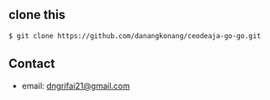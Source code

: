 ## clone this

```
$ git clone https://github.com/danangkonang/ceodeaja-go-go.git
```

## Contact 
* email: dngrifai21@gmail.com
